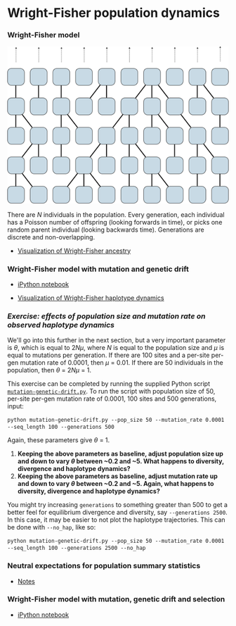 # Wright-Fisher population dynamics

### Wright-Fisher model

![](images/wright_fisher.png)

There are *N* individuals in the population. Every generation, each individual has a Poisson number of offspring (looking forwards in time), or picks one random parent individual (looking backwards time). Generations are discrete and non-overlapping.

 * [Visualization of Wright-Fisher ancestry](http://bedford.io/projects/ancestry/)

### Wright-Fisher model with mutation and genetic drift

 * [iPython notebook](https://github.com/trvrb/sismid/blob/master/wright-fisher/mutation-genetic-drift.ipynb)

 * [Visualization of Wright-Fisher haplotype dynamics](http://bedford.io/projects/haplotypes/)

### *Exercise: effects of population size and mutation rate on observed haplotype dynamics*

We'll go into this further in the next section, but a very important parameter is *&theta;*, which is equal to 2<i>N&mu;</i>, where *N* is equal to the population size and *&mu;* is equal to mutations per generation. If there are 100 sites and a per-site per-gen mutation rate of 0.0001, then *&mu;* = 0.01. If there are 50 individuals in the population, then *&theta;* = 2<i>N&mu;</i> = 1.

This exercise can be completed by running the supplied Python script [`mutation-genetic-drift.py`](https://github.com/trvrb/sismid/blob/master/wright-fisher/mutation-genetic-drift.py). To run the script with population size of 50, per-site per-gen mutation rate of 0.0001, 100 sites and 500 generations, input:

```
python mutation-genetic-drift.py --pop_size 50 --mutation_rate 0.0001 --seq_length 100 --generations 500
```

Again, these parameters give *&theta;* = 1.

1. **Keeping the above parameters as baseline, adjust population size up and down to vary *&theta;* between ~0.2 and ~5. What happens to diversity, divergence and haplotype dynamics?**
2. **Keeping the above parameters as baseline, adjust mutation rate up and down to vary *&theta;* between ~0.2 and ~5. Again, what happens to diversity, divergence and haplotype dynamics?**

You might try increasing `generations` to something greater than 500 to get a better feel for equilibrium divergence and diversity, say `--generations 2500`. In this case, it may be easier to not plot the haplotype trajectories. This can be done with `--no_hap`, like so:

```
python mutation-genetic-drift.py --pop_size 50 --mutation_rate 0.0001 --seq_length 100 --generations 2500 --no_hap
```

### Neutral expectations for population summary statistics

* [Notes](summary-statistics.md)

### Wright-Fisher model with mutation, genetic drift and selection

 * [iPython notebook](https://github.com/trvrb/sismid/blob/master/wright-fisher/mutation-genetic-drift-selection.ipynb)
